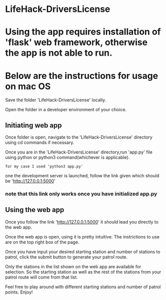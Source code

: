 # LifeHack-DriversLicense

# Using the app requires installation of 'flask' web framework, otherwise the app is not able to run. 

# Below are the instructions for usage on mac OS

Save the folder 'LifeHack-DriversLicense' locally.

Open the folder in a developer environment of your choice.

## Initiating web app

Once folder is open, navigate to the 'LifeHack-DriversLicense' directory using cd commands if necessary.

Once you are in the 'LifeHack-DriversLicense' directory,run 'app.py' file using python or python3 command(whichever is applicable).

    for my case I used 'python3 app.py'

one the development server is launched, follow the link given which should be 'http://127.0.0.1:5000'

### note that this link only works once you have initialized app.py

## Using the web app
Once you follow the link 'http://127.0.0.1:5000' it should lead you directly to the web app.

Once the web app is open, using it is pretty intuitive. The instrictions to use are on the top right box of the page. 

Once you have input your desired starting station and number of stations to patrol, click the submit button to generate your patrol route. 

Only the stations in the list shown on the web app are available for selection. So the starting station as well as the rest of the stations from your patrol route will come from that list. 

Feel free to play around with different starting stations and number of patrol points. Enjoy!